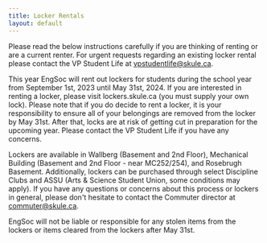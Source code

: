 ```yaml
---
title: Locker Rentals
layout: default
---
```


<p>Please read the below instructions carefully if you are thinking of renting or are a current renter. For urgent requests regarding an existing locker rental please contact the VP Student Life at <a href="mailto:vpstudentlife@skule.ca" target=_blank>vpstudentlife@skule.ca</a>.</p>
<p>This year EngSoc will rent out lockers for students during the school year from September 1st, 2023 until May 31st, 2024. If you are interested in renting a locker, please visit lockers.skule.ca (you must supply your own lock). Please note that if you do decide to rent a locker, it is your responsibility to ensure all of your belongings are removed from the locker by May 31st. After that, locks are at risk of getting cut in preparation for the upcoming year. Please contact the VP Student Life if you have any concerns.</p>
<p>Lockers are available in Wallberg (Basement and 2nd Floor), Mechanical Building (Basement and 2nd Floor - near MC252/254), and Rosebrugh Basement. Additionally, lockers can be purchased through select Discipline Clubs and ASSU (Arts & Science Student Union, some conditions may apply). If you have any questions or concerns about this process or lockers in general, please don't hesitate to contact the Commuter director at <a href="mailto:commuter@skule.ca" target=_blank>commuter@skule.ca</a>.</p>
<p>EngSoc will not be liable or responsible for any stolen items from the lockers or items cleared from the lockers after May 31st. </p>